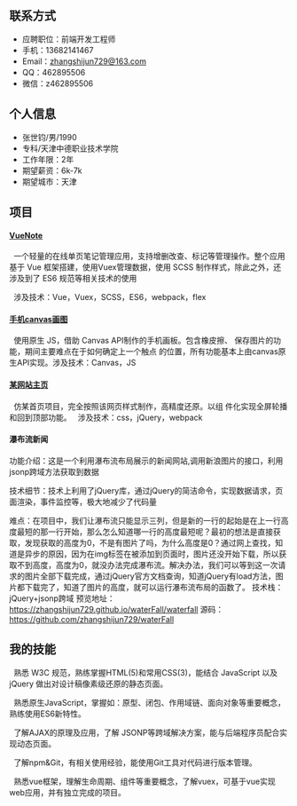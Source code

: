 ## 联系方式
* 应聘职位：前端开发工程师
* 手机：13682141467
* Email：zhangshijun729@163.com
* QQ：462895506
* 微信：z462895506
## 个人信息
* 张世钧/男/1990
* 专科/天津中德职业技术学院
* 工作年限：2年
* 期望薪资：6k-7k
* 期望城市：天津
## 项目
#### [VueNote](https://zhangshijun729.github.io/vueNotepad/dist/index#/)
&nbsp;&nbsp;一个轻量的在线单页笔记管理应用，支持增删改查、标记等管理操作。整个应用基于 Vue 框架搭建，使用Vuex管理数据，使用 SCSS 制作样式，除此之外，还涉及到了 ES6 规范等相关技术的使用

&nbsp;&nbsp;涉及技术：Vue，Vuex，SCSS，ES6，webpack，flex
#### [手机canvas画图](https://zhangshijun729.github.io/canvas/canvas%E7%94%BB%E5%9B%BE)
&nbsp;&nbsp;使用原生 JS，借助 Canvas API制作的手机画板。包含橡皮擦、	保存图片的功能，期间主要难点在于如何确定上一个触点	的位置，所有功能基本上由canvas原生API实现。涉及技术：Canvas，JS
#### [某网站主页](https://zhangshijun729.github.io/newBootstrap/index)
&nbsp;&nbsp;仿某首页项目，完全按照该网页样式制作，高精度还原。以组	件化实现全屏轮播和回到顶部功能。
&nbsp;&nbsp;涉及技术：css，jQuery，webpack
#### 瀑布流新闻
功能介绍：这是一个利用瀑布流布局展示的新闻网站,调用新浪图片的接口，利用jsonp跨域方法获取到数据

技术细节：技术上利用了jQuery库，通过jQuery的简洁命令，实现数据请求，页面渲染，事件监控等，极大地减少了代码量

难点：在项目中，我们让瀑布流只能显示三列，但是新的一行的起始是在上一行高度最短的那一行开始，那么怎么知道哪一行的高度最短呢？最初的想法是直接获取，发现获取的高度为0，不是有图片了吗，为什么高度是0？通过网上查找，知道是异步的原因，因为在img标签在被添加到页面时，图片还没开始下载，所以获取不到高度，高度为0，就没办法完成瀑布流。解决办法，我们可以等到这一次请求的图片全部下载完成，通过jQuery官方文档查询，知道jQuery有load方法，图片都下载完了，知道了图片的高度，就可以运行瀑布流布局的函数了。
技术栈：jQuery+jsonp跨域
预览地址：https://zhangshijun729.github.io/waterFall/waterfall
源码：https://github.com/zhangshijun729/waterFall
## 我的技能
&nbsp;&nbsp;熟悉 W3C 规范，熟练掌握HTML(5)和常用CSS(3)，能结合 	JavaScript 以及 jQuery 做出对设计稿像素级还原的静态页面。

&nbsp;&nbsp;熟悉原生JavaScript，掌握如：原型、闭包、作用域链、面向对象等重要概念，熟练使用ES6新特性。

&nbsp;&nbsp;了解AJAX的原理及应用，了解 JSONP等跨域解决方案，能与后端程序员配合实现动态页面。

&nbsp;&nbsp;了解npm&Git，有相关使用经验，能使用Git工具对代码进行版本管理。

&nbsp;&nbsp;熟悉vue框架，理解生命周期、组件等重要概念，了解vuex，可基于vue实现web应用，并有独立完成的项目。
